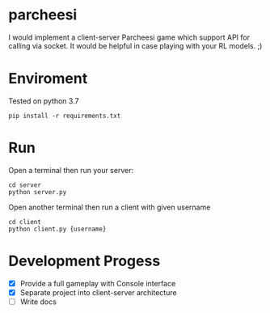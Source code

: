 # parcheesi
I would implement a client-server Parcheesi game which support API for calling via socket. It would be helpful in case playing with your RL models. ;)

# Enviroment
Tested on python 3.7
```
pip install -r requirements.txt
```

# Run

Open a terminal then run your server:
```
cd server
python server.py
```

Open another terminal then run a client with given username
```
cd client
python client.py {username}
```

# Development Progess
- [x] Provide a full gameplay with Console interface
- [x] Separate project into client-server architecture
- [ ] Write docs
